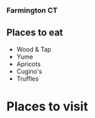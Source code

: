 ### Farmington CT

## Places to eat

 - Wood & Tap
 - Yume
 - Apricots
 - Cugino's
 - Truffles


# Places to visit

